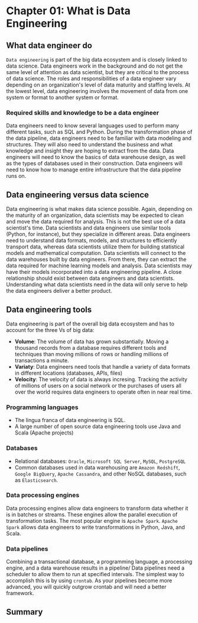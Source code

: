 # Chapter 01: What is Data Engineering

## What data engineer do
`Data engineering` is part of the big data ecosystem and is closely linked to data science. Data engineers work in the background and do not get the same level of attention as data scientist, but they are critical to the process of data science.
The roles and responsibilities of a data engineer vary depending on an organization's level of data maturity and staffing levels. At the lowest level, data engineering involves the movement of data from one system or format to another system or format.

### Required skills and knowledge to be a data engineer
Data engineers need to know several languages used to perform many different tasks, such as SQL and Python.
During the transformation phase of the data pipeline, data engineers need to be familiar with data modeling and structures. They will also need to understand the business and what knowledge and insight they are hoping to extract from the data.
Data engineers will need to know the basics of data warehouse design, as well as the types of databases used in their construction.
Data engineers will need to know how to manage entire infrastructure that the data pipeline runs on.

## Data engineering versus data science
Data engineering is what makes data science possible. Again, depending on the maturity of an organization, data scientists may be expected to clean and move the data required for analysis. This is not the best use of a data scientist's time. Data scientists and data engineers use similar tools (Python, for instance), but they specialize in different areas. Data engineers need to understand data formats, models, and structures to efficiently transport data, whereas data scientists utilize them for building statistical models and mathematical computation.
Data scientists will connect to the data warehouses built by data engineers. From there, they can extract the data required for machine learning models and analysis. Data scientists may have their models incorporated into a data engineering pipeline. A close relationship should exist between data engineers and data scientists. Understanding what
data scientists need in the data will only serve to help the data engineers deliver a better product.

## Data engineering tools
Data engineering is part of the overall big data ecosystem and has to account for the three Vs of big data:
* <b>Volume</b>: The volume of data has grown substantially. Moving a thousand records from a database requires different tools and techniques than moving millions of rows or handling millions of transactions a minute.
* <b>Variaty</b>: Data engineers need tools that handle a variety of data formats in different locations (databases, APIs, files)
* <b>Velocity</b>: The velocity of data is always incresing. Tracking the activity of millions of users on a social network or the purchases of users all over the world requires data engineers to operate often in near real time.

### Programming languages
- The lingua franca of data engineering is SQL.
- A large number of open source data engineering tools use Java and Scala (Apache projects)

### Databases
- Relational databases: `Oracle`, `Microsoft SQL Server`, `MySQL`, `PostgreSQL`
- Common databases used in data warehousing are `Amazon Redshift`, `Google BigQuery`, `Apache Cassandra`, and other NoSQL databases, such as `Elasticsearch`.

### Data processing engines
Data processing engines allow data engineers to transform data whether it is in batches or streams. These engines allow the parallel execution of transformation tasks. The most popular engine is `Apache Spark`. `Apache Spark` allows data engineers to write transformations in Python, Java, and Scala.
### Data pipelines
Combining a transactional database, a programming language, a processing engine, and a data warehouse results in a pipeline/
Data pipelines need a scheduler to allow them to run at specified intervals. The simplest way to accomplish this is by using `crontab`.
As your pipelines become more advanced, you will quickly outgrow crontab and will need a better framework.

## Summary